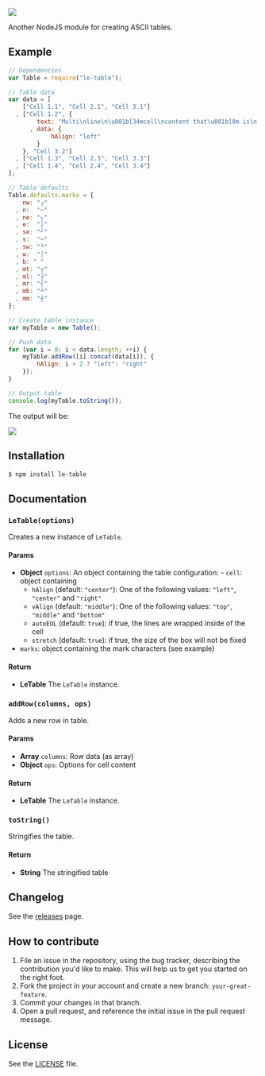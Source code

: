 ![](http://i.imgur.com/BKXaFAa.png)

Another NodeJS module for creating ASCII tables.

## Example

```js
// Dependencies
var Table = require("le-table");

// Table data
var data = [
    ["Cell 1.1", "Cell 2.1", "Cell 3.1"]
  , ["Cell 1.2", {
        text: "Multi\nline\n\u001b[34mcell\ncontent that\u001b[0m is\n left aligned."
      , data: {
            hAlign: "left"
        }
    }, "Cell 3.2"]
  , ["Cell 1.3", "Cell 2.3", "Cell 3.3"]
  , ["Cell 1.4", "Cell 2.4", "Cell 3.4"]
];

// Table defaults
Table.defaults.marks = {
    nw: "┌"
  , n:  "─"
  , ne: "┐"
  , e:  "│"
  , se: "┘"
  , s:  "─"
  , sw: "└"
  , w:  "│"
  , b: " "
  , mt: "┬"
  , ml: "├"
  , mr: "┤"
  , mb: "┴"
  , mm: "┼"
};

// Create table instance
var myTable = new Table();

// Push data
for (var i = 0; i < data.length; ++i) {
    myTable.addRow([i].concat(data[i]), {
        hAlign: i > 2 ? "left": "right"
    });
}

// Output table
console.log(myTable.toString());
```

The output will be:

![](http://i.imgur.com/vC3U1ZD.png)

## Installation

```sh
$ npm install le-table
```

## Documentation
### `LeTable(options)`
Creates a new instance of `LeTable`.

#### Params
- **Object** `options`: An object containing the table configuration:  - `cell`: object containing
   - `hAlign` (default: `"center"`): One of the following values: `"left"`, `"center"` and `"right"`
   - `vAlign` (default: `"middle"`): One of the following values: `"top"`, `"middle"` and `"bottom"`
   - `autoEOL` (default: `true`): if true, the lines are wrapped inside of the cell
   - `stretch` (default: `true`): if true, the size of the box will not be fixed
 - `marks`: object containing the mark characters (see example)

#### Return
- **LeTable** The `LeTable` instance.

### `addRow(columns, ops)`
Adds a new row in table.

#### Params
- **Array** `columns`: Row data (as array)
- **Object** `ops`: Options for cell content

#### Return
- **LeTable** The `LeTable` instance.

### `toString()`
Stringifies the table.

#### Return
- **String** The stringified table

## Changelog
See the [releases](/releases) page.

## How to contribute
1. File an issue in the repository, using the bug tracker, describing the
   contribution you'd like to make. This will help us to get you started on the
   right foot.
2. Fork the project in your account and create a new branch:
   `your-great-feature`.
3. Commit your changes in that branch.
4. Open a pull request, and reference the initial issue in the pull request
   message.

## License
See the [LICENSE](./LICENSE) file.
